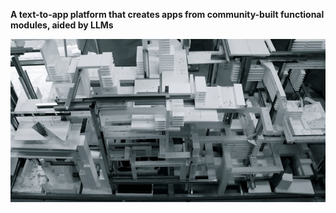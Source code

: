 <strong>A text-to-app platform that creates apps from community-built functional modules, aided by LLMs</strong>

![Superstructure](https://github.com/zettelooo/.github/blob/main/superstructure.png?raw=true)
